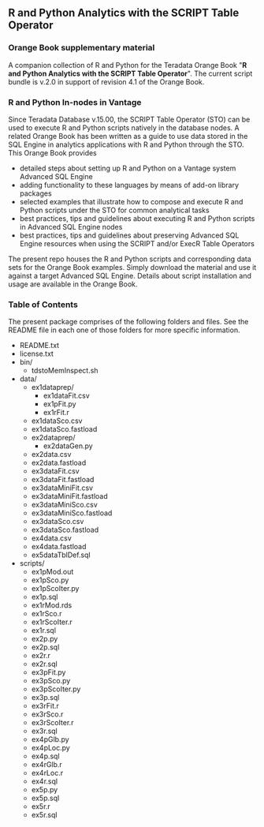 ## R and Python Analytics with the SCRIPT Table Operator
### Orange Book supplementary material

A companion collection of R and Python for the Teradata Orange Book "**R and Python Analytics with the SCRIPT Table Operator**". The current script bundle is v.2.0 in support of revision 4.1 of the Orange Book.

### R and Python In-nodes in Vantage

Since Teradata Database v.15.00, the SCRIPT Table Operator (STO) can be used to execute R and Python scripts natively in the database nodes.  A related Orange Book has been written as a guide to use data stored in the SQL Engine in analytics applications with R and Python through the STO.  This Orange Book provides

* detailed steps about setting up R and Python on a Vantage system Advanced SQL Engine
* adding functionality to these languages by means of add-on library packages
* selected examples that illustrate how to compose and execute R and Python scripts under the STO for common analytical tasks
* best practices, tips and guidelines about executing R and Python scripts in Advanced SQL Engine nodes
* best practices, tips and guidelines about preserving Advanced SQL Engine resources when using the SCRIPT and/or ExecR Table Operators

The present repo houses the R and Python scripts and corresponding data sets for the Orange Book examples. Simply download the material and use it against a target Advanced SQL Engine.  Details about script installation and usage are available in the Orange Book.

### Table of Contents

The present package comprises of the following folders and files. See the README file in each one of those folders for more specific information.

* README.txt
* license.txt
* bin/
    + tdstoMemInspect.sh
* data/
    * ex1dataprep/
        + ex1dataFit.csv
        + ex1pFit.py
        + ex1rFit.r
    + ex1dataSco.csv
    + ex1dataSco.fastload
    * ex2dataprep/
        + ex2dataGen.py
    + ex2data.csv
    + ex2data.fastload
    + ex3dataFit.csv
    + ex3dataFit.fastload
    + ex3dataMiniFit.csv
    + ex3dataMiniFit.fastload
    + ex3dataMiniSco.csv
    + ex3dataMiniSco.fastload
    + ex3dataSco.csv
    + ex3dataSco.fastload
    + ex4data.csv
    + ex4data.fastload
    + ex5dataTblDef.sql
* scripts/
    + ex1pMod.out
    + ex1pSco.py
    + ex1pScoIter.py
    + ex1p.sql
    + ex1rMod.rds
    + ex1rSco.r
    + ex1rScoIter.r
    + ex1r.sql
    + ex2p.py
    + ex2p.sql
    + ex2r.r
    + ex2r.sql
    + ex3pFit.py
    + ex3pSco.py
    + ex3pScoIter.py
    + ex3p.sql
    + ex3rFit.r
    + ex3rSco.r
    + ex3rScoIter.r
    + ex3r.sql
    + ex4pGlb.py
    + ex4pLoc.py
    + ex4p.sql
    + ex4rGlb.r
    + ex4rLoc.r
    + ex4r.sql
    + ex5p.py
    + ex5p.sql
    + ex5r.r
    + ex5r.sql
